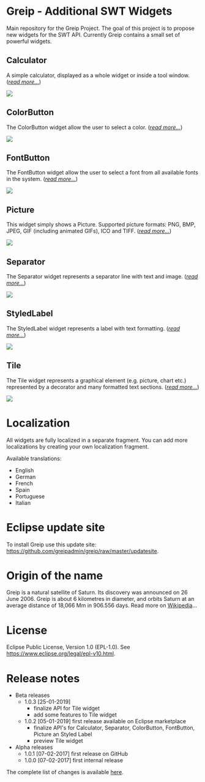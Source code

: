 # Greip - Additional SWT Widgets
Main repository for the Greip Project. The goal of this project is to propose new widgets for the SWT API. Currently Greip contains a small set of powerful widgets.

## Calculator
A simple calculator, displayed as a whole widget or inside a tool window. (_[read more...](https://github.com/greipadmin/greip/wiki/Calculator)_)

![](https://github.com/greipadmin/greip/raw/master/wiki/Calculator.png)

## ColorButton
The ColorButton widget allow the user to select a color. (_[read more...](https://github.com/greipadmin/greip/wiki/ColorButton)_)

![](https://github.com/greipadmin/greip/raw/master/wiki/ColorButton.png)

## FontButton
The FontButton widget allow the user to select a font from all available fonts in the system. (_[read more...](https://github.com/greipadmin/greip/wiki/FontButton)_)

![](https://github.com/greipadmin/greip/raw/master/wiki/FontButton.png)

## Picture
This widget simply shows a Picture. Supported picture formats: PNG, BMP, JPEG, GIF (including animated GIFs), ICO and TIFF. (_[read more...](https://github.com/greipadmin/greip/wiki/Picture)_)

![](https://github.com/greipadmin/greip/raw/master/wiki/Picture.png)

## Separator
The Separator widget represents a separator line with text and image. (_[read more...](https://github.com/greipadmin/greip/wiki/Separator)_)

![](https://github.com/greipadmin/greip/raw/master/wiki/Separator.png)

## StyledLabel
The StyledLabel widget represents a label with text formatting. (_[read more...](https://github.com/greipadmin/greip/wiki/StyledLabel)_)

![](https://github.com/greipadmin/greip/raw/master/wiki/StyledLabel.png)


## Tile
The Tile widget represents a graphical element (e.g. picture, chart etc.) represented by a decorator and many formatted text sections. (_[read more...](https://github.com/greipadmin/greip/wiki/Tile)_)

![](https://github.com/greipadmin/greip/raw/master/wiki/Tile.png)

# Localization
All widgets are fully localized in a separate fragment. You can add more localizations by creating your own localization fragment.

Available translations:
* English
* German
* French
* Spain
* Portuguese
* Italian

# Eclipse update site
To install Greip use this update site: https://github.com/greipadmin/greip/raw/master/updatesite.

# Origin of the name
Greip is a natural satellite of Saturn. Its discovery was announced on 26 June 2006. Greip is about 6 kilometres in diameter, and orbits Saturn at an average distance of 18,066 Mm in 906.556 days. Read more on [Wikipedia](https://en.wikipedia.org/wiki/Greip_(moon))...

# License
Eclipse Public License, Version 1.0 (EPL-1.0). See https://www.eclipse.org/legal/epl-v10.html.

# Release notes
* Beta releases
  * 1.0.3 \[25-01-2019\] 
    * finalize API for Tile widget
    * add some features to Tile widget
  * 1.0.2 \[05-01-2019\] first release available on Eclipse marketplace
    * finalize API's for Calculator, Separator, ColorButton, FontButton, Picture an Styled Label
    * preview Tile widget
* Alpha releases
  * 1.0.1 \[07-02-2017\] first release on GitHub
  * 1.0.0 \[07-02-2017\] first internal release
  
The complete list of changes is available [here](https://github.com/greipadmin/greip/wiki/Release%20Notes).
